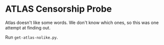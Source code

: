 ATLAS Censorship Probe
======================

Atlas doesn't like some words. We don't know which ones, so this was
one attempt at finding out.

Run `get-atlas-nolike.py`.
